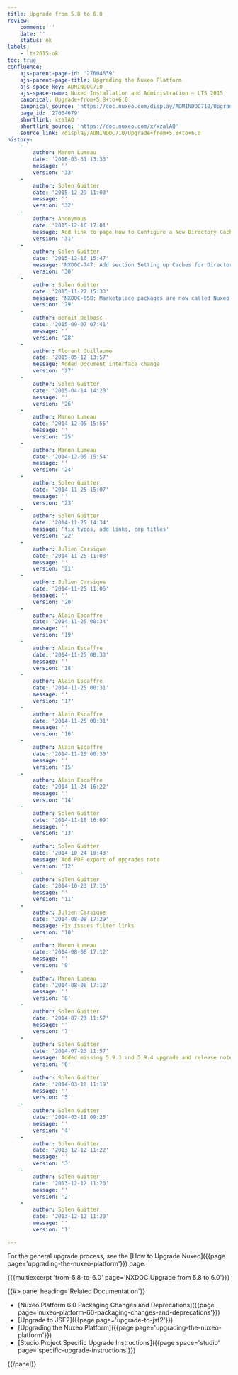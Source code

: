 ```yaml
---
title: Upgrade from 5.8 to 6.0
review:
    comment: ''
    date: ''
    status: ok
labels:
    - lts2015-ok
toc: true
confluence:
    ajs-parent-page-id: '27604639'
    ajs-parent-page-title: Upgrading the Nuxeo Platform
    ajs-space-key: ADMINDOC710
    ajs-space-name: Nuxeo Installation and Administration — LTS 2015
    canonical: Upgrade+from+5.8+to+6.0
    canonical_source: 'https://doc.nuxeo.com/display/ADMINDOC710/Upgrade+from+5.8+to+6.0'
    page_id: '27604679'
    shortlink: xzalAQ
    shortlink_source: 'https://doc.nuxeo.com/x/xzalAQ'
    source_link: /display/ADMINDOC710/Upgrade+from+5.8+to+6.0
history:
    - 
        author: Manon Lumeau
        date: '2016-03-31 13:33'
        message: ''
        version: '33'
    - 
        author: Solen Guitter
        date: '2015-12-29 11:03'
        message: ''
        version: '32'
    - 
        author: Anonymous
        date: '2015-12-16 17:01'
        message: Add link to page How to Configure a New Directory Cache
        version: '31'
    - 
        author: Solen Guitter
        date: '2015-12-16 15:47'
        message: 'NXDOC-747: Add section Setting up Caches for Directories'
        version: '30'
    - 
        author: Solen Guitter
        date: '2015-11-27 15:33'
        message: 'NXDOC-658: Marketplace packages are now called Nuxeo Packages'
        version: '29'
    - 
        author: Benoit Delbosc
        date: '2015-09-07 07:41'
        message: ''
        version: '28'
    - 
        author: Florent Guillaume
        date: '2015-05-12 13:57'
        message: Added Document interface change
        version: '27'
    - 
        author: Solen Guitter
        date: '2015-04-14 14:20'
        message: ''
        version: '26'
    - 
        author: Manon Lumeau
        date: '2014-12-05 15:55'
        message: ''
        version: '25'
    - 
        author: Manon Lumeau
        date: '2014-12-05 15:54'
        message: ''
        version: '24'
    - 
        author: Solen Guitter
        date: '2014-11-25 15:07'
        message: ''
        version: '23'
    - 
        author: Solen Guitter
        date: '2014-11-25 14:34'
        message: 'fix typos, add links, cap titles'
        version: '22'
    - 
        author: Julien Carsique
        date: '2014-11-25 11:08'
        message: ''
        version: '21'
    - 
        author: Julien Carsique
        date: '2014-11-25 11:06'
        message: ''
        version: '20'
    - 
        author: Alain Escaffre
        date: '2014-11-25 00:34'
        message: ''
        version: '19'
    - 
        author: Alain Escaffre
        date: '2014-11-25 00:33'
        message: ''
        version: '18'
    - 
        author: Alain Escaffre
        date: '2014-11-25 00:31'
        message: ''
        version: '17'
    - 
        author: Alain Escaffre
        date: '2014-11-25 00:31'
        message: ''
        version: '16'
    - 
        author: Alain Escaffre
        date: '2014-11-25 00:30'
        message: ''
        version: '15'
    - 
        author: Alain Escaffre
        date: '2014-11-24 16:22'
        message: ''
        version: '14'
    - 
        author: Solen Guitter
        date: '2014-11-18 16:09'
        message: ''
        version: '13'
    - 
        author: Solen Guitter
        date: '2014-10-24 10:43'
        message: Add PDF export of upgrades note
        version: '12'
    - 
        author: Solen Guitter
        date: '2014-10-23 17:16'
        message: ''
        version: '11'
    - 
        author: Julien Carsique
        date: '2014-08-08 17:29'
        message: Fix issues filter links
        version: '10'
    - 
        author: Manon Lumeau
        date: '2014-08-08 17:12'
        message: ''
        version: '9'
    - 
        author: Manon Lumeau
        date: '2014-08-08 17:12'
        message: ''
        version: '8'
    - 
        author: Solen Guitter
        date: '2014-07-23 11:57'
        message: ''
        version: '7'
    - 
        author: Solen Guitter
        date: '2014-07-23 11:57'
        message: Added missing 5.9.3 and 5.9.4 upgrade and release notes
        version: '6'
    - 
        author: Solen Guitter
        date: '2014-03-18 11:19'
        message: ''
        version: '5'
    - 
        author: Solen Guitter
        date: '2014-03-18 09:25'
        message: ''
        version: '4'
    - 
        author: Solen Guitter
        date: '2013-12-12 11:22'
        message: ''
        version: '3'
    - 
        author: Solen Guitter
        date: '2013-12-12 11:20'
        message: ''
        version: '2'
    - 
        author: Solen Guitter
        date: '2013-12-12 11:20'
        message: ''
        version: '1'

---
```

For the general upgrade process, see the [How to Upgrade Nuxeo]({{page page='upgrading-the-nuxeo-platform'}}) page.

{{{multiexcerpt 'from-5.8-to-6.0' page='NXDOC:Upgrade from 5.8 to 6.0'}}}

<div class="row" data-equalizer data-equalize-on="medium"><div class="column medium-6">{{#> panel heading='Related Documentation'}}

*   [Nuxeo Platform 6.0 Packaging Changes and Deprecations]({{page page='nuxeo-platform-60-packaging-changes-and-deprecations'}})
*   [Upgrade to JSF2]({{page page='upgrade-to-jsf2'}})
*   [Upgrading the Nuxeo Platform]({{page page='upgrading-the-nuxeo-platform'}})
*   [Studio Project Specific Upgrade Instructions]({{page space='studio' page='specific-upgrade-instructions'}})

{{/panel}}</div><div class="column medium-6">

&nbsp;

</div></div>